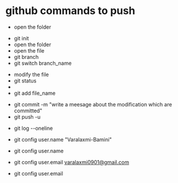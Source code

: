 # github commands to push
* open the folder
<!-- initiatng git repository/project, before doing "git init" you need to check for "git status", if the git is not present then only go for "git init" to avoid error functions -->
* git init
* open the folder
* open the file
* git branch
* git switch branch_name 
<!-- * git checkout -b branch_name -->
* modify the file
* git status
* <!-- syntax of git add: git add modified-file1 modified-file2 -> add specific files to the staging area -->
* git add file_name
<!-- git commit : opens the vim editor which is not user friendly so follow the below command, to come out of the vim press :q -->
* git commit -m "write a meesage about the modification which are committed"
* git push -u 
<!-- * to view everyones check points -->
* git log --oneline

<!-- settingup user name-->
* git config user.name "Varalaxmi-Bamini"
<!-- checking the user name-->
* git config user.name
<!-- confguring with user email-->
* git config user.email varalaxmi0901@gmail.com
<!-- checking user configured email -->
* git config user.email
